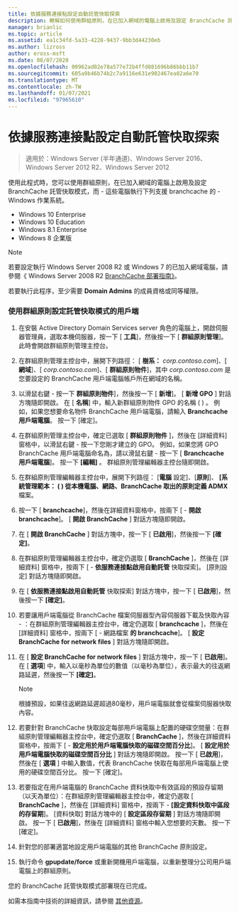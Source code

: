 ```yaml
---
title: 依據服務連接點設定自動託管快取探索
description: 瞭解如何使用群組原則，在已加入網域的電腦上啟用及設定 BranchCache 託管快取模式，而這些電腦執行支援下列支援 BranchCache 的 Windows 作業系統。
manager: brianlic
ms.topic: article
ms.assetid: ea1c34fd-5a33-4228-9437-9bb3d44230eb
ms.author: lizross
author: eross-msft
ms.date: 08/07/2020
ms.openlocfilehash: 00962ad02e78a577e72b4ffd081696b86bbb11b7
ms.sourcegitcommit: 605a9b46b74b2c7a9116e631e902467ea02a6e70
ms.translationtype: MT
ms.contentlocale: zh-TW
ms.lasthandoff: 01/07/2021
ms.locfileid: "97965610"
---
```

#  <a name="configure-client-automatic-hosted-cache-discovery-by-service-connection-point"></a>依據服務連接點設定自動託管快取探索

>適用於：Windows Server (半年通道)、Windows Server 2016、Windows Server 2012 R2、Windows Server 2012

使用此程式時，您可以使用群組原則，在已加入網域的電腦上啟用及設定 BranchCache 託管快取模式，而 \- 這些電腦執行下列支援 branchcache 的 \- Windows 作業系統。

- Windows 10 Enterprise
- Windows 10 Education
- Windows 8.1 Enterprise
- Windows 8 企業版

> [!NOTE]
> 若要設定執行 Windows Server 2008 R2 或 Windows 7 的已加入網域電腦，請參閱《 Windows Server 2008 R2 [BranchCache 部署指南》](/previous-versions/windows/it-pro/windows-server-2008-R2-and-2008/ee649232(v=ws.10))。

若要執行此程序，至少需要 **Domain Admins** 的成員資格或同等權限。

### <a name="to-use-group-policy-to-configure-clients-for-hosted-cache-mode"></a>使用群組原則設定託管快取模式的用戶端

1. 在安裝 Active Directory Domain Services server 角色的電腦上，開啟伺服器管理員，選取本機伺服器，按一下 [ **工具**]，然後按一下 [ **群組原則管理**]。 此時會開啟群組原則管理主控台。

2. 在群組原則管理主控台中，展開下列路徑： [ **樹系：** *corp.contoso.com*]、[ **網域**]、[ *corp.contoso.com*]、[ **群組原則物件**]，其中 *corp.contoso.com* 是您要設定的 BranchCache 用戶端電腦帳戶所在網域的名稱。

3. 以滑鼠右鍵 \- 按一下 **群組原則物件**]，然後按一下 [ **新增**]。 [ **新增 GPO** ] 對話方塊隨即開啟。 在 [ **名稱**] 中，輸入新群組原則物件 GPO 的名稱 \( \) 。 例如，如果您想要命名物件 BranchCache 用戶端電腦，請輸入 **Branchcache 用戶端電腦**。 按一下 [確定]。

4. 在群組原則管理主控台中，確定已選取 [ **群組原則物件** ]，然後在 [詳細資料] 窗格中，以滑鼠右鍵 \- 按一下您剛才建立的 GPO。 例如，如果您將 GPO BranchCache 用戶端電腦命名為，請以滑鼠右鍵 \- 按一下 [ **Branchcache 用戶端電腦**]。 按一下 **[編輯]** 。 群組原則管理編輯器主控台隨即開啟。

5. 在群組原則管理編輯器主控台中，展開下列路徑： [**電腦** 設定]、[**原則**]、 **[系統管理範本： \( \) 從本機電腦、網路、BranchCache 取出的原則定義 ADMX** 檔案。  

6. 按一下 [ **branchcache**]，然後在詳細資料窗格中，按兩下 [ \- **開啟 branchcache**]。 [ **開啟 BranchCache** ] 對話方塊隨即開啟。

7.  在 [ **開啟 BranchCache** ] 對話方塊中，按一下 [ **已啟用**]，然後按一下 **[確定]**。

8. 在群組原則管理編輯器主控台中，確定仍選取 [ **BranchCache** ]，然後在 [詳細資料] 窗格中，按兩下 [ \- **依服務連接點啟用自動託管** 快取探索]。 [原則設定] 對話方塊隨即開啟。

9. 在 [ **依服務連接點啟用自動託管** 快取探索] 對話方塊中，按一下 [ **已啟用**]，然後按一下 **[確定]**。

10. 若要讓用戶端電腦從 BranchCache 檔案伺服器型內容伺服器下載及快取內容 \- ：在群組原則管理編輯器主控台中，確定仍選取 [ **branchcache** ]，然後在 [詳細資料] 窗格中，按兩下 [ \- 網路檔案 **的 branchcache**]。 [ **設定 BranchCache for network files** ] 對話方塊隨即開啟。
11. 在 [ **設定 BranchCache for network files** ] 對話方塊中，按一下 [ **已啟用**]。 在 [ **選項**] 中，輸入以毫秒為單位的數值（以毫秒為單位），表示最大的往返網路延遲，然後按一下 **[確定]**。

    > [!NOTE]
    > 根據預設，如果往返網路延遲超過80毫秒，用戶端電腦就會從檔案伺服器快取內容。

12. 若要針對 BranchCache 快取設定每部用戶端電腦上配置的硬碟空間量：在群組原則管理編輯器主控台中，確定仍選取 [ **BranchCache** ]，然後在詳細資料窗格中，按兩下 [ \- **設定用於用戶端電腦快取的磁碟空間百分比**]。 [ **設定用於用戶端電腦快取的磁碟空間百分比** ] 對話方塊隨即開啟。 按一下 [ **已啟用**]，然後在 [ **選項** ] 中輸入數值，代表 BranchCache 快取在每部用戶端電腦上使用的硬碟空間百分比。 按一下 [確定]。

13. 若要指定在用戶端電腦的 BranchCache 資料快取中有效區段的預設存留期（以天為單位）：在群組原則管理編輯器主控台中，確定仍選取 [ **BranchCache** ]，然後在 [詳細資料] 窗格中，按兩下 \- **[設定資料快取中區段的存留期**]。 [資料快取] 對話方塊中的 [ **設定區段存留期** ] 對話方塊隨即開啟。 按一下 [ **已啟用**]，然後在 [詳細資料] 窗格中輸入您想要的天數。 按一下 [確定]。

14. 針對您的部署適當地設定用戶端電腦的其他 BranchCache 原則設定。

15. 執行命令 **gpupdate/force** 或重新開機用戶端電腦，以重新整理分公司用戶端電腦上的群組原則。

您的 BranchCache 託管快取模式部署現在已完成。

如需本指南中技術的詳細資訊，請參閱 [其他資源](11-Bc-Hcm-additional-resources.md)。